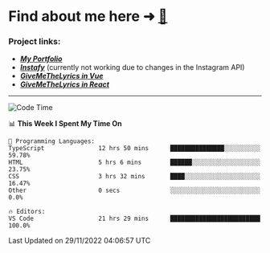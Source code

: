 # Find about me here ➜ [🧑](https://pauabella.dev)

### Project links:
- ***[My Portfolio](https://pauabella.dev)***
- ***[Instafy](https://instafy.me)*** (currently not working due to changes in the Instagram API)
- ***[GiveMeTheLyrics in Vue](https://lyrics.pauabella.dev)***
- ***[GiveMeTheLyrics in React](https://pauabella.dev/GiveMeTheLyrics)***

---
<!--START_SECTION:waka-->
![Code Time](http://img.shields.io/badge/Code%20Time-1%2C686%20hrs%2048%20mins-blue)

📊 **This Week I Spent My Time On** 

```text
💬 Programming Languages: 
TypeScript               12 hrs 50 mins      ███████████████░░░░░░░░░░   59.78% 
HTML                     5 hrs 6 mins        ██████░░░░░░░░░░░░░░░░░░░   23.75% 
CSS                      3 hrs 32 mins       ████░░░░░░░░░░░░░░░░░░░░░   16.47% 
Other                    0 secs              ░░░░░░░░░░░░░░░░░░░░░░░░░   0.0%

🔥 Editors: 
VS Code                  21 hrs 29 mins      █████████████████████████   100.0%

```


 Last Updated on 29/11/2022 04:06:57 UTC
<!--END_SECTION:waka-->

